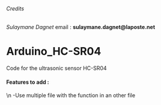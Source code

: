 ###### Credits
_Sulaymane Dagnet_
email : __sulaymane.dagnet@laposte.net__

# Arduino_HC-SR04
Code for the ultrasonic sensor HC-SR04

#### Features to add :
  \n -Use multiple file with the function in an other file
